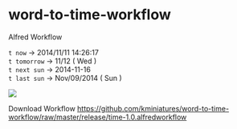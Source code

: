 word-to-time-workflow
=====================

Alfred Workflow

`t now` -> 2014/11/11 14:26:17  
`t tomorrow` -> 11/12 ( Wed )  
`t next sun` -> 2014-11-16  
`t last sun` -> Nov/09/2014 ( Sun )  

![](http://i.gyazo.com/c0b2f13ff239cf1f10cc0795ccd5b6db.gif)


Download Workflow https://github.com/kminiatures/word-to-time-workflow/raw/master/release/time-1.0.alfredworkflow
